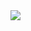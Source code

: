 <img src="https://wakatime.com/share/@3a0cbedd-0de8-4681-95b0-b139a9fb1f7f/342aea7b-33c3-4725-a10f-c1b2fff91b20.svg"/>
